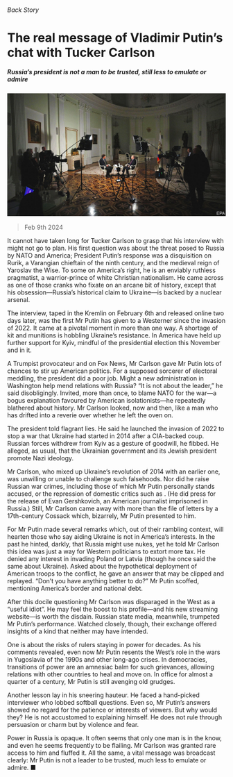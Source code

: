 ###### Back Story

# The real message of Vladimir Putin’s chat with Tucker Carlson 

##### Russia’s president is not a man to be trusted, still less to emulate or admire 

![image](images/20240217_CUP001.jpg) 

> Feb 9th 2024 

It cannot have taken long for Tucker Carlson to grasp that his interview with  might not go to plan. His first question was about the threat posed to Russia by NATO and America; President Putin’s response was a disquisition on Rurik, a Varangian chieftain of the ninth century, and the medieval reign of Yaroslav the Wise. To some on America’s right, he is an enviably ruthless pragmatist, a warrior-prince of white Christian nationalism. He came across as one of those cranks who fixate on an arcane bit of history, except that his obsession—Russia’s historical claim to Ukraine—is backed by a nuclear arsenal. 

The interview, taped in the Kremlin on February 6th and released online two days later, was the first Mr Putin has given to a Westerner since the invasion of 2022. It came at a pivotal moment in more than one way. A shortage of kit and munitions is hobbling Ukraine’s resistance. In America  have held up further support for Kyiv, mindful of the presidential election this November and  in it.

A Trumpist provocateur and on Fox News, Mr Carlson gave Mr Putin lots of chances to stir up American politics. For a supposed sorcerer of electoral meddling, the president did a poor job. Might a new administration in Washington help mend relations with Russia? “It is not about the leader,” he said disobligingly. Invited, more than once, to blame NATO for the war—a bogus explanation favoured by American isolationists—he repeatedly blathered about history. Mr Carlson looked, now and then, like a man who has drifted into a reverie over whether he left the oven on.

The president told flagrant lies. He said he launched the invasion of 2022 to stop a war that Ukraine had started in 2014 after a CIA-backed coup. Russian forces withdrew from Kyiv as a gesture of goodwill, he fibbed. He alleged, as usual, that the Ukrainian government and its Jewish president promote Nazi ideology.

Mr Carlson, who mixed up Ukraine’s revolution of 2014 with an earlier one, was unwilling or unable to challenge such falsehoods. Nor did he raise Russian war crimes, including those of which Mr Putin personally stands accused, or the repression of domestic critics such as . (He did press for the release of Evan Gershkovich, an American journalist imprisoned in Russia.) Still, Mr Carlson came away with more than the file of letters by a 17th-century Cossack which, bizarrely, Mr Putin presented to him.

For Mr Putin made several remarks which, out of their rambling context, will hearten those who say aiding Ukraine is not in America’s interests. In the past he hinted, darkly, that Russia might use nukes, yet he told Mr Carlson this idea was just a way for Western politicians to extort more tax. He denied any interest in invading Poland or Latvia (though he once said the same about Ukraine). Asked about the hypothetical deployment of American troops to the conflict, he gave an answer that may be clipped and replayed. “Don’t you have anything better to do?” Mr Putin scoffed, mentioning America’s border and national debt.

After this docile questioning Mr Carlson was disparaged in the West as a “useful idiot”. He may feel the boost to his profile—and his new streaming website—is worth the disdain. Russian state media, meanwhile, trumpeted Mr Putin’s performance. Watched closely, though, their exchange offered insights of a kind that neither may have intended.

One is about the risks of rulers staying in power for decades. As his comments revealed, even now Mr Putin resents the West’s role in the wars in Yugoslavia of the 1990s and other long-ago crises. In democracies, transitions of power are an amnesiac balm for such grievances, allowing relations with other countries to heal and move on. In office for almost a quarter of a century, Mr Putin is still avenging old grudges.

Another lesson lay in his sneering hauteur. He faced a hand-picked interviewer who lobbed softball questions. Even so, Mr Putin’s answers showed no regard for the patience or interests of viewers. But why would they? He is not accustomed to explaining himself. He does not rule through persuasion or charm but by violence and fear. 

Power in Russia is opaque. It often seems that only one man is in the know, and even he seems frequently to be flailing. Mr Carlson was granted rare access to him and fluffed it. All the same, a vital message was broadcast clearly: Mr Putin is not a leader to be trusted, much less to emulate or admire. ■






